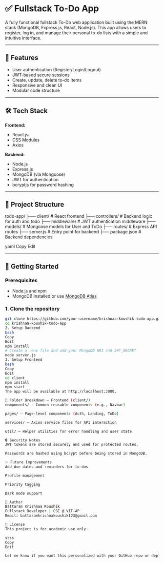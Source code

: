 # ✅ Fullstack To-Do App 
A fully functional fullstack To-Do web application built using the MERN stack (MongoDB, Express.js, React, Node.js). This app allows users to register, log in, and manage their personal to-do lists with a simple and intuitive interface.

---

## 📌 Features

- User authentication (Register/Login/Logout)
- JWT-based secure sessions
- Create, update, delete to-do items
- Responsive and clean UI
- Modular code structure

---

## 🛠️ Tech Stack

**Frontend:**
- React.js
- CSS Modules
- Axios

**Backend:**
- Node.js
- Express.js
- MongoDB (via Mongoose)
- JWT for authentication
- bcryptjs for password hashing

---

## 📁 Project Structure

todo-app/
├── client/ # React frontend
├── controllers/ # Backend logic for auth and todo
├── middleware/ # JWT authentication middleware
├── models/ # Mongoose models for User and ToDo
├── routes/ # Express API routes
├── server.js # Entry point for backend
├── package.json # Backend dependencies

yaml
Copy
Edit

---

## 🚀 Getting Started

### Prerequisites
- Node.js and npm
- MongoDB installed or use [MongoDB Atlas](https://www.mongodb.com/cloud/atlas)

### 1. Clone the repository

```bash
git clone https://github.com/your-username/krishnaa-koushik-todo-app.git
cd krishnaa-koushik-todo-app
2. Setup Backend
bash
Copy
Edit
npm install
# Create a .env file and add your MongoDB URI and JWT_SECRET
node server.js
3. Setup Frontend
bash
Copy
Edit
cd client
npm install
npm start
The app will be available at http://localhost:3000.

🧪 Folder Breakdown – Frontend (client/)
components/ – Common reusable components (e.g., Navbar)

pages/ – Page-level components (Auth, Landing, ToDo)

services/ – Axios service files for API interaction

util/ – Helper utilities for error handling and user state

🔒 Security Notes
JWT tokens are stored securely and used for protected routes.

Passwords are hashed using bcrypt before being stored in MongoDB.

✨ Future Improvements
Add due dates and reminders for to-dos

Profile management

Priority tagging

Dark mode support

👤 Author
Battaram Krishnaa Koushik
Fullstack Developer | CSE @ VIT-AP
Email: battaramkrishnakoushik123@gmail.com

📃 License
This project is for academic use only.

scss
Copy
Edit

Let me know if you want this personalized with your GitHub repo or deployed URL, or want a [project demo video script](f) or [presentation slides](f).

